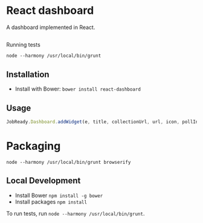 React dashboard
==================

A dashboard implemented in React.

##

Running tests

    node --harmony /usr/local/bin/grunt

## Installation

- Install with Bower: `bower install react-dashboard`

## Usage
```javascript
JobReady.Dashboard.addWidget(e, title, collectionUrl, url, icon, pollInterval);
```

# Packaging
```
node --harmony /usr/local/bin/grunt browserify
```

## Local Development

- Install Bower `npm install -g bower`
- Install packages `npm install`

To run tests, run `node --harmony /usr/local/bin/grunt`.
